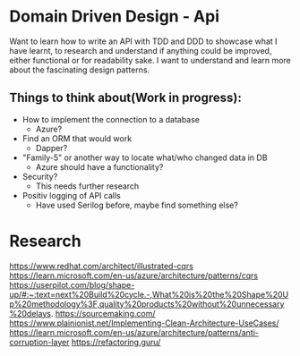# Domain Driven Design - Api

Want to learn how to write an API with TDD and DDD to showcase what I have learnt, to research and understand if anything could be improved, either functional or for readability sake. I want to understand and learn more about the fascinating design patterns.

## Things to think about(Work in progress):
- How to implement the connection to a database
  - Azure?
- Find an ORM that would work
  - Dapper?
- "Family-5" or another way to locate what/who changed data in DB
  - Azure should have a functionality?
- Security?
  - This needs further research
- Positiv logging of API calls
  - Have used Serilog before, maybe find something else?


# Research
https://www.redhat.com/architect/illustrated-cqrs
https://learn.microsoft.com/en-us/azure/architecture/patterns/cqrs
https://userpilot.com/blog/shape-up/#:~:text=next%20Build%20cycle.-,What%20is%20the%20Shape%20Up%20methodology%3F,quality%20products%20without%20unnecessary%20delays.
https://sourcemaking.com/
https://www.plainionist.net/Implementing-Clean-Architecture-UseCases/
https://learn.microsoft.com/en-us/azure/architecture/patterns/anti-corruption-layer
https://refactoring.guru/
